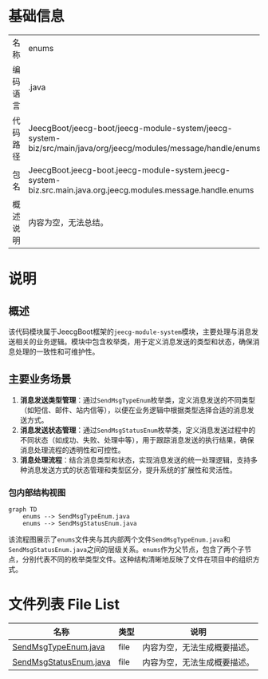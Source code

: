 # 基础信息

|      |      |
|------|------|
| 名称 | enums |
| 编码语言 | .java |
| 代码路径 | JeecgBoot/jeecg-boot/jeecg-module-system/jeecg-system-biz/src/main/java/org/jeecg/modules/message/handle/enums |
| 包名 | JeecgBoot.jeecg-boot.jeecg-module-system.jeecg-system-biz.src.main.java.org.jeecg.modules.message.handle.enums |
| 概述说明 | 内容为空，无法总结。 |

# 说明

## 概述
该代码模块属于JeecgBoot框架的`jeecg-module-system`模块，主要处理与消息发送相关的业务逻辑。模块中包含枚举类，用于定义消息发送的类型和状态，确保消息处理的一致性和可维护性。

## 主要业务场景
1. **消息发送类型管理**：通过`SendMsgTypeEnum`枚举类，定义消息发送的不同类型（如短信、邮件、站内信等），以便在业务逻辑中根据类型选择合适的消息发送方式。
2. **消息发送状态管理**：通过`SendMsgStatusEnum`枚举类，定义消息发送过程中的不同状态（如成功、失败、处理中等），用于跟踪消息发送的执行结果，确保消息处理流程的透明性和可控性。
3. **消息处理流程**：结合消息类型和状态，实现消息发送的统一处理逻辑，支持多种消息发送方式的状态管理和类型区分，提升系统的扩展性和灵活性。


### 包内部结构视图

```mermaid
graph TD
    enums --> SendMsgTypeEnum.java
    enums --> SendMsgStatusEnum.java
```

该流程图展示了`enums`文件夹与其内部两个文件`SendMsgTypeEnum.java`和`SendMsgStatusEnum.java`之间的层级关系。`enums`作为父节点，包含了两个子节点，分别代表不同的枚举类型文件。这种结构清晰地反映了文件在项目中的组织方式。

# 文件列表 File List

| 名称   | 类型  | 说明 |
|-------|------|-------------|
| [SendMsgTypeEnum.java](SendMsgTypeEnum.md) | file | 内容为空，无法生成概要描述。 |
| [SendMsgStatusEnum.java](SendMsgStatusEnum.md) | file | 内容为空，无法生成概要描述。 |


